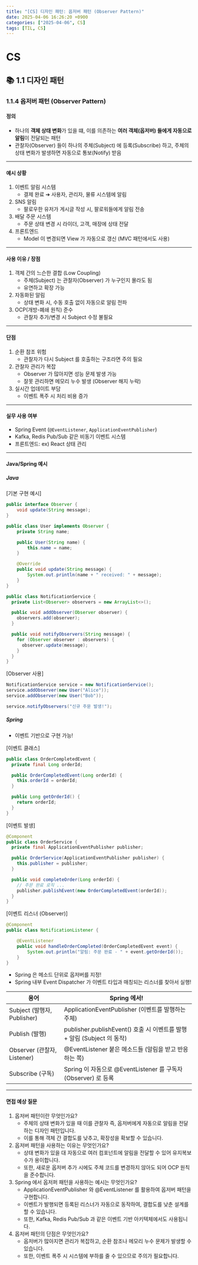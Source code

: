 ```yaml
---
title: "[CS] 디자인 패턴: 옵저버 패턴 (Observer Pattern)"
date: 2025-04-06 16:26:20 +0900
categories: ["2025-04-06", CS]
tags: [TIL, CS]
---
```

# CS
## 📚 1.1 디자인 패턴

### 1.1.4 옵저버 패턴 (Observer Pattern)

#### 정의
- 하나의 **객체 상태 변화**가 있을 떄, 이를 의존하는 **여러 객체(옵저버) 들에게 자동으로 알림**이 전달되는 패턴
- 관찰자(Observer) 들이 하나의 주체(Subject) 에 등록(Subscribe) 하고, 주체의 상태 변화가 발생하면 자동으로 통보(Notify) 받음

---

#### 예시 상황
1. 이벤트 알림 시스템
   - 결제 완료 ➔ 사용자, 관리자, 물류 시스템에 알림
2. SNS 알림
   - 팔로우한 유저가 게시글 작성 시, 팔로워들에게 알림 전송
3. 배달 주문 시스템
   - 주문 상태 변경 시 라이더, 고객, 매장에 상태 전달
4. 프론트엔드
   - Model 이 변경되면 View 가 자동으로 갱신 (MVC 패턴에서도 사용)

---

#### 사용 이유 / 장점
1. 객체 간의 느슨한 결합 (Low Coupling)
   - 주체(Subject) 는 관찰자(Observer) 가 누구인지 몰라도 됨
   - 유연하고 확장 가능
2. 자동화된 알림
   - 상태 변화 시, 수동 호출 없이 자동으로 알림 전파
3. OCP(개방-폐쇄 원칙) 준수
   - 관찰자 추가/변경 시 Subject 수정 불필요

---

#### 단점
1. 순환 참조 위험
   - 관찰자가 다시 Subject 를 호출하는 구조라면 주의 필요
2. 관찰자 관리가 복잡
   - Observer 가 많아지면 성능 문제 발생 가능
   - 잘못 관리하면 메모리 누수 발생 (Observer 해지 누락)
3. 실시간 업데이트 부담
   - 이벤트 폭주 시 처리 비용 증가

---

#### 실무 사용 여부
- Spring Event (`@EventListener`, `ApplicationEventPublisher`)
- Kafka, Redis Pub/Sub 같은 비동기 이벤트 시스템
- 프론트엔드: ex) React 상태 관리 

---

#### Java/Spring 예시
##### Java
[기본 구현 예시]

```java
public interface Observer {
    void update(String message);
}

public class User implements Observer {
    private String name;

    public User(String name) {
        this.name = name;
    }

    @Override
    public void update(String message) {
        System.out.println(name + " received: " + message);
    }
}

public class NotificationService {
  private List<Observer> observers = new ArrayList<>();

  public void addObserver(Observer observer) {
    observers.add(observer);
  }

  public void notifyObservers(String message) {
    for (Observer observer : observers) {
      observer.update(message);
    }
  }
}

```

[Observer 사용]

```java
NotificationService service = new NotificationService();
service.addObserver(new User("Alice"));
service.addObserver(new User("Bob"));

service.notifyObservers("신규 주문 발생!");
```

##### Spring
- 이벤트 기반으로 구현 가능!

[이벤트 클래스]

```java
public class OrderCompletedEvent {
  private final Long orderId;

  public OrderCompletedEvent(Long orderId) {
    this.orderId = orderId;
  }

  public Long getOrderId() {
    return orderId;
  }
}

```
[이벤트 발생]

```java
@Component
public class OrderService {
  private final ApplicationEventPublisher publisher;

  public OrderService(ApplicationEventPublisher publisher) {
    this.publisher = publisher;
  }

  public void completeOrder(Long orderId) {
    // 주문 완료 로직 ...
    publisher.publishEvent(new OrderCompletedEvent(orderId));
  }
}

```
[이벤트 리스너 (Observer)]

```java
@Component
public class NotificationListener {

    @EventListener
    public void handleOrderCompleted(OrderCompletedEvent event) {
        System.out.println("알림: 주문 완료 - " + event.getOrderId());
    }
}

```
- Spring 은 메소드 단위로 옵저버를 지정!
- Spring 내부 Event Dispatcher 가 이벤트 타입과 매칭되는 리스너를 찾아서 실행!

| 용어                       | Spring 에서!                                                |
|--------------------------|-----------------------------------------------------------|
| Subject (발행자, Publisher) | ApplicationEventPublisher (이벤트를 발행하는 주체)                  |
| Publish (발행)             | publisher.publishEvent() 호출 시 이벤트를 발행 + 알림 (Subject 의 동작) |
| Observer (관찰자, Listener) | @EventListener 붙은 메소드들 (알림을 받고 반응하는 쪽)                    |
| Subscribe (구독)           | Spring 이 자동으로 @EventListener 를 구독자(Observer) 로 등록         |

---
#### 면접 예상 질문
1. 옵저버 패턴이란 무엇인가요?
   - 주체의 상태 변화가 있을 때 이를 관찰자 즉, 옵저버에게 자동으로 알림을 전달하는 디자인 패턴입니다.
   - 이를 통해 객체 간 결합도를 낮추고, 확장성을 확보할 수 있습니다.
2. 옵저버 패턴을 사용하는 이유는 무엇인가요?
   - 상태 변화가 있을 대 자동으로 여러 컴포넌트에 알림을 전달할 수 있어 유지복보수가 용이합니다.
   - 또한, 새로운 옵저버 추가 시에도 주체 코드를 변경하지 않아도 되어 OCP 원칙을 준수합니다.
3. Spring 에서 옵저퍼 패턴을 사용하는 예시는 무엇인가요?
   - ApplicationEventPublisher 와 @EventListener 를 활용하여 옵저버 패턴을 구현합니다.
   - 이벤트가 발행되면 등록된 리스너가 자동으로 동작하여, 결합도를 낮춘 설계를 할 수 있습니다.
   - 또한, Kafka, Redis Pub/Sub 과 같은 이벤트 기반 아키텍체에서도 사용됩니다.
4. 옵저버 패턴의 단점은 무엇인가요?
   - 옵저버가 많아지면 관리가 복잡하고, 순환 참조나 메모리 누수 문제가 발생할 수 있습니다.
   - 또한, 이벤트 폭주 시 시스템에 부하를 줄 수 있으므로 주의가 필요합니다.

